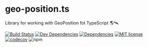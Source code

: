 # geo-position.ts
Library for working with GeoPosition fot TypeScript 🌎🛰    

[![Build Status](https://travis-ci.org/0xF6/geo-position.ts.svg?branch=master)](https://travis-ci.org/0xF6/geo-position.ts)
[![Dev Dependencies](https://img.shields.io/david/dev/0xF6/geo-position.ts.svg)](https://david-dm.org/0xF6/geo-position.ts?type=dev)
[![Dependencies](https://img.shields.io/david/0xF6/geo-position.ts.svg)](https://david-dm.org/0xF6/geo-position.ts)
[![MIT license](http://img.shields.io/badge/license-MIT-brightgreen.svg)](http://opensource.org/licenses/MIT)
[![codecov](https://codecov.io/gh/0xF6/geo-position.ts/branch/master/graph/badge.svg)](https://codecov.io/gh/0xF6/geo-position.ts)
![npm](https://img.shields.io/npm/dt/geo-position.ts.svg)
    
